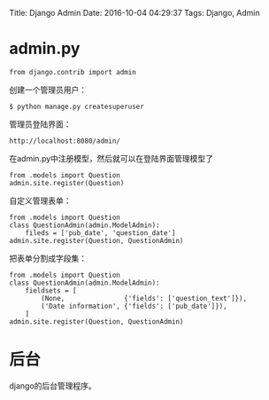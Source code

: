 Title: Django Admin
Date: 2016-10-04 04:29:37
Tags: Django, Admin



# admin.py

    from django.contrib import admin

创建一个管理员用户：

    $ python manage.py createsuperuser

管理员登陆界面：

    http://localhost:8080/admin/

在admin.py中注册模型，然后就可以在登陆界面管理模型了

    from .models import Question
    admin.site.register(Question)

自定义管理表单：

    from .models import Question
    class QuestionAdmin(admin.ModelAdmin):
        fileds = ['pub_date', 'question_date']
    admin.site.register(Question, QuestionAdmin)

把表单分割成字段集：

    from .models import Question
    class QuestionAdmin(admin.ModelAdmin):
        fieldsets = [
            (None,               {'fields': ['question_text']}),
            ('Date information', {'fields': ['pub_date']}),
        ]
    admin.site.register(Question, QuestionAdmin)

# 后台

django的后台管理程序。
